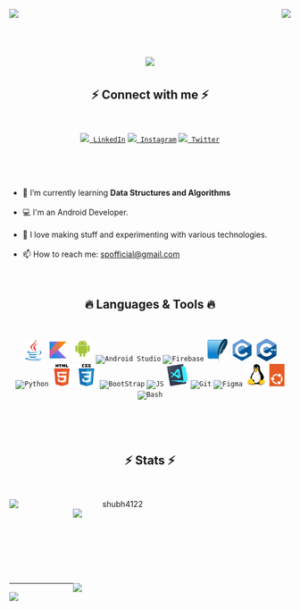 ![](https://raw.githubusercontent.com/halfrost/halfrost/master/icons/header_.png)
<img align="right" src="https://komarev.com/ghpvc/?username=shubh4122&label=Profile%20views&color=0e75b6&style=plastic"><br><br>


  <a href="https://git.io/typing-svg">
  <h1 align="center">
    <img src="https://readme-typing-svg.herokuapp.com/?lines=Hello,+There!+👋;This+is+Shubham...&center=true&size=30"></h1>
  </a>

<h2 align="center">⚡ Connect with me ⚡</h2>
<br>
<p align="center">
  <code><a href="https://www.linkedin.com/in/shubham-pandey-9b34261b3/" title="LinkedIn Profile"><img width="30" src="https://raw.githubusercontent.com/rahuldkjain/github-profile-readme-generator/master/src/images/icons/Social/linked-in-alt.svg"> LinkedIn</a></code>
  <code><a href="https://instagram.com/__sp04__" title="Instagram Profile"><img width="30" src="https://raw.githubusercontent.com/rahuldkjain/github-profile-readme-generator/master/src/images/icons/Social/instagram.svg"> Instagram</a></code>
  <code><a href="https://twitter.com/shubh_twt" title="Twitter Profile"><img width="30" src="https://raw.githubusercontent.com/rahuldkjain/github-profile-readme-generator/master/src/images/icons/Social/twitter.svg"> Twitter</a></code>
</p>
<br><br><br>


  - 🌱 I’m currently learning **Data Structures and Algorithms**
  <br><br>
  - 💻 I'm an Android Developer.
  <br><br>
  - 🔬 I love making stuff and experimenting with various technologies.
  <br><br>
  - 📫 How to reach me: spofficial@gmail.com<br><br><br>


<!-- <hr> -->
<h2 align="center">🔥 Languages & Tools 🔥</h2>
<br>
<p align="center">
  <code><img title="Java" height="40" src="https://raw.githubusercontent.com/devicons/devicon/master/icons/java/java-original.svg"></code>
  <code><img title="Kotlin" height="40" src="img/kotlin.png"></code>
  <code><img title="Android" height="40" src="https://raw.githubusercontent.com/devicons/devicon/master/icons/android/android-original-wordmark.svg"></code>
  <code><img title="Android Studio" height="40" src="https://techcrunch.com/wp-content/uploads/2020/10/image9.png"></code>
  <code><img title="Firebase" height="40" src="https://firebase.google.com/downloads/brand-guidelines/PNG/logo-logomark.png"></code>
  <code><img title="SQLite3" height="40" src="img/sqlite-icon.svg"></code>
  <code><img title="C" height="40" src="https://raw.githubusercontent.com/devicons/devicon/master/icons/c/c-original.svg"></code>
  <code><img title="C++" height="40" src="https://raw.githubusercontent.com/devicons/devicon/master/icons/cplusplus/cplusplus-original.svg"></code>
  <code><img title="Python" height="40" src="https://upload.wikimedia.org/wikipedia/commons/thumb/c/c3/Python-logo-notext.svg/640px-Python-logo-notext.svg.png"></code>
  <code><img title="HTML5" height="40" src="https://raw.githubusercontent.com/devicons/devicon/master/icons/html5/html5-original-wordmark.svg"></code>
  <code><img title="CSS" height="40" src="https://raw.githubusercontent.com/devicons/devicon/master/icons/css3/css3-original-wordmark.svg"></code>
  <code><img title="BootStrap" height="40" src="https://raw.githubusercontent.com/danielcranney/readme-generator/main/public/icons/skills/bootstrap-colored.svg"></code>
  <code><img title="JS" height="40" src="https://raw.githubusercontent.com/danielcranney/readme-generator/main/public/icons/skills/javascript-colored.svg"></code>
  <code><img title="Visual Studio Code" height="40" src="img/vscode.png"></code>
  <code><img title="Git" height="40" src="https://www.vectorlogo.zone/logos/git-scm/git-scm-icon.svg"></code>
  <code><img title="Figma" height="40" src="https://raw.githubusercontent.com/danielcranney/readme-generator/main/public/icons/skills/figma-colored.svg"></code>
  <code><img title="Linux" height="40" src="https://raw.githubusercontent.com/devicons/devicon/master/icons/linux/linux-original.svg"></code>
  <code><img title="Ubuntu" height="40" src="img/ubuntu.png"></code>
  <code><img title="Bash" height="40" src="https://raw.githubusercontent.com/jmnote/z-icons/master/svg/bash.svg"></code>

 
</p><br><br><br>
<!-- <hr> -->

<h2 align="center">⚡ Stats ⚡</h2>
<br>
<p align=center>
  <div align=center>
    <a href="https://github.com/denvercoder1/github-readme-streak-stats" title="Go to Source">
      <img align="left" width=390 src="https://github-readme-streak-stats.herokuapp.com/?user=shubh4122&theme=react&border=61dafb&hide_border=true" alt="shubh4122" />
    </a>
    <a href="https://github.com/anuraghazra/github-readme-stats" title="Go to Source">
      <img align="right" width=390 src="https://github-readme-stats.vercel.app/api?username=shubh4122&show_icons=true&theme=react&border_color=61dafb&hide_border=true" />
    </a>
  </div>
  <br><br><br><br><br><br><br><br>
  <div align=center>
    <a href="https://github.com/anuraghazra/github-readme-stats">
      <img width=390 align="right" src="https://github-readme-stats.vercel.app/api/top-langs/?username=shubh4122&hide=c%23,powershell,Mathematica,Ruby,Objective-C,Objective-C%2b%2b,Cuda&title_color=61dafb&text_color=ffffff&icon_color=61dafb&bg_color=20232a&langs_count=8&layout=compact&border_color=61dafb&hide_border=true" />
    </a>
      <img width=390 align="left" src="https://activity-graph.herokuapp.com/graph?username=shubh4122&theme=react-dark&bg_color=20232a&hide_border=true"/>
  </dic>
</p>
<hr>






















<!-- <h1 align="center">Hi 👋, I'm Shubham Pandey</h1>
<h3 align="center">A passionate learner-cum-explorer from India</h3>

<br>
<br>

- 🔭 I’m currently working on [Myself :)](https://github.com/shubh4122)

- 🌱 I’m currently learning **Android Development**

- 📫 How to reach me **spofficial@gmail.com**

<br>
<br>


<h3 align="left">Connect with me:</h3>
<br>

<p align="left">
<a href="https://twitter.com/shubh_twt" target="blank"><img align="center" src="https://raw.githubusercontent.com/rahuldkjain/github-profile-readme-generator/master/src/images/icons/Social/twitter.svg" alt="shubh4122" height="30" width="40"/></a>
<a href="https://www.linkedin.com/in/shubham-pandey-9b34261b3/" target="blank"><img align="center" src="https://raw.githubusercontent.com/rahuldkjain/github-profile-readme-generator/master/src/images/icons/Social/linked-in-alt.svg" alt="https://www.linkedin.com/in/shubham-pandey-9b34261b3/" height="30" width="40" /></a>
<a href="https://instagram.com/__sp04__" target="blank"><img align="center" src="https://raw.githubusercontent.com/rahuldkjain/github-profile-readme-generator/master/src/images/icons/Social/instagram.svg" alt="__sp04__" height="30" width="40" /></a>
</p>

<br>
<br>


<h3 align="left">Languages and Tools:</h3>

<br>

<p align="left"> <a href="https://developer.android.com" target="_blank" rel="noreferrer"> <img src="https://raw.githubusercontent.com/devicons/devicon/master/icons/android/android-original-wordmark.svg" alt="android" width="40" height="40"/> </a> <a href="https://www.cprogramming.com/" target="_blank" rel="noreferrer"> <img src="https://raw.githubusercontent.com/devicons/devicon/master/icons/c/c-original.svg" alt="c" width="40" height="40"/> </a> <a href="https://www.w3schools.com/cpp/" target="_blank" rel="noreferrer"> <img src="https://raw.githubusercontent.com/devicons/devicon/master/icons/cplusplus/cplusplus-original.svg" alt="cplusplus" width="40" height="40"/> </a> <a href="https://www.w3schools.com/css/" target="_blank" rel="noreferrer"> <img src="https://raw.githubusercontent.com/devicons/devicon/master/icons/css3/css3-original-wordmark.svg" alt="css3" width="40" height="40"/> </a> <a href="https://git-scm.com/" target="_blank" rel="noreferrer"> <img src="https://www.vectorlogo.zone/logos/git-scm/git-scm-icon.svg" alt="git" width="40" height="40"/> </a> <a href="https://www.w3.org/html/" target="_blank" rel="noreferrer"> <img src="https://raw.githubusercontent.com/devicons/devicon/master/icons/html5/html5-original-wordmark.svg" alt="html5" width="40" height="40"/> </a> <a href="https://www.java.com" target="_blank" rel="noreferrer"> <img src="https://raw.githubusercontent.com/devicons/devicon/master/icons/java/java-original.svg" alt="java" width="40" height="40"/> </a> <a href="https://www.linux.org/" target="_blank" rel="noreferrer"> <img src="https://raw.githubusercontent.com/devicons/devicon/master/icons/linux/linux-original.svg" alt="linux" width="40" height="40"/> </a> </p>

<br>
<br>


<p><img align="center" src="https://github-readme-stats.vercel.app/api/top-langs?username=shubh4122&show_icons=true&theme=dracula&title_color=ffffff&text_color=ffffff&locale=en&layout=compact" alt="shubh4122" /></p>

<p><img align="center" src="https://github-readme-streak-stats.herokuapp.com/?user=shubh4122&theme=dark" alt="shubh4122" /></p>
 -->

<!-- Profile Counts -->
<!-- <p align="left"> <img src="https://komarev.com/ghpvc/?username=shubh4122&label=Profile%20views&color=0e75b6&style=plastic" alt="shubh4122" /> </p> -->
